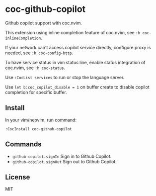 # coc-github-copilot

Github copilot support with coc.nvim.

This extension using inline completion feature of coc.nvim, see `:h coc-inlineCompletion`.

If your network can't access copilot service directly, configure proxy is
needed, see `:h coc-config-http`.

To have service status in vim status line, enable status integration of coc.nvim,
see `:h coc-status`.

Use `:CocList services` to run or stop the language server.

Use `let b:coc_copilot_disable = 1` on buffer create to disable copilot
completion for specific buffer.

## Install

In your vim/neovim, run command:

```
:CocInstall coc-github-copilot
```

## Commands

- `github-copilot.signIn` Sign in to Github Copilot.
- `github-copilot.signOut` Sign out to Github Copilot.

## License

MIT
